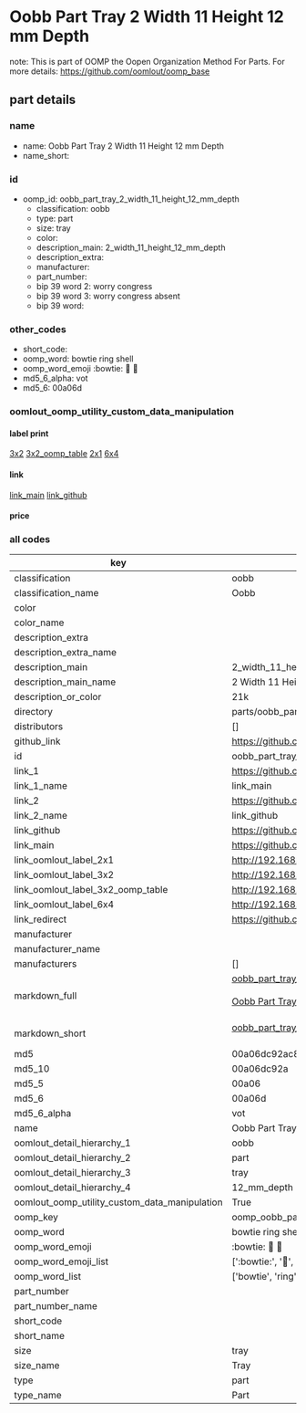 # Oobb Part Tray 2 Width 11 Height 12 mm Depth  

note: This is part of OOMP the Oopen Organization Method For Parts. For more details: https://github.com/oomlout/oomp_base

##  part details
  







### name
* name: Oobb Part Tray 2 Width 11 Height 12 mm Depth
* name_short: 
### id
* oomp_id: oobb_part_tray_2_width_11_height_12_mm_depth
  * classification: oobb
  * type: part
  * size: tray
  * color: 
  * description_main: 2_width_11_height_12_mm_depth
  * description_extra: 
  * manufacturer: 
  * part_number: 
  * bip 39 word 2: worry congress
  * bip 39 word 3: worry congress absent
  * bip 39 word: 

### other_codes
* short_code: 
* oomp_word: bowtie ring shell
* oomp_word_emoji :bowtie: :ring: :shell:
* md5_6_alpha: vot
* md5_6: 00a06d






### oomlout_oomp_utility_custom_data_manipulation
#### label print
[3x2](http://192.168.1.245:1112/?label=oomp%20vot)
[3x2_oomp_table](http://192.168.1.108:1112/?label=oomp%20vot)
[2x1](http://192.168.1.242:1112/?label=oomp%20vot)
[6x4](http://192.168.1.55:1112/?label=oomp%20vot)    

#### link

[link_main](https://github.com/oomlout/oomlout_oomp_version_1_messy/tree/main/parts/oobb_part_tray_2_width_11_height_12_mm_depth) [link_github](https://github.com/oomlout/oomlout_oomp_version_1_messy/tree/main/parts/oobb_part_tray_2_width_11_height_12_mm_depth)                             

#### price







### all codes 
| key | value |  
| --- | --- |  
| classification | oobb |  
| classification_name | Oobb |  
| color |  |  
| color_name |  |  
| description_extra |  |  
| description_extra_name |  |  
| description_main | 2_width_11_height_12_mm_depth |  
| description_main_name | 2 Width 11 Height 12 mm Depth |  
| description_or_color | 21k |  
| directory | parts/oobb_part_tray_2_width_11_height_12_mm_depth |  
| distributors | [] |  
| github_link | https://github.com/oomlout/oomlout_oomp_part_src/tree/main/parts/oobb_part_tray_2_width_11_height_12_mm_depth |  
| id | oobb_part_tray_2_width_11_height_12_mm_depth |  
| link_1 | https://github.com/oomlout/oomlout_oomp_version_1_messy/tree/main/parts/oobb_part_tray_2_width_11_height_12_mm_depth |  
| link_1_name | link_main |  
| link_2 | https://github.com/oomlout/oomlout_oomp_version_1_messy/tree/main/parts/oobb_part_tray_2_width_11_height_12_mm_depth |  
| link_2_name | link_github |  
| link_github | https://github.com/oomlout/oomlout_oomp_version_1_messy/tree/main/parts/oobb_part_tray_2_width_11_height_12_mm_depth |  
| link_main | https://github.com/oomlout/oomlout_oomp_version_1_messy/tree/main/parts/oobb_part_tray_2_width_11_height_12_mm_depth |  
| link_oomlout_label_2x1 | http://192.168.1.242:1112/?label=oomp%20vot |  
| link_oomlout_label_3x2 | http://192.168.1.245:1112/?label=oomp%20vot |  
| link_oomlout_label_3x2_oomp_table | http://192.168.1.108:1112/?label=oomp%20vot |  
| link_oomlout_label_6x4 | http://192.168.1.55:1112/?label=oomp%20vot |  
| link_redirect | https://github.com/oomlout/oomlout_oomp_version_1_messy/tree/main/parts/oobb_part_tray_2_width_11_height_12_mm_depth |  
| manufacturer |  |  
| manufacturer_name |  |  
| manufacturers | [] |  
| markdown_full | [oobb_part_tray_2_width_11_height_12_mm_depth](none)<br>[](none)<br>[Oobb Part Tray 2 Width 11 Height 12 Mm Depth](none)<br><br> |  
| markdown_short | [oobb_part_tray_2_width_11_height_12_mm_depth](none)<br><br> |  
| md5 | 00a06dc92ac83ddcf9c39e20014bc7ee |  
| md5_10 | 00a06dc92a |  
| md5_5 | 00a06 |  
| md5_6 | 00a06d |  
| md5_6_alpha | vot |  
| name | Oobb Part Tray 2 Width 11 Height 12 mm Depth |  
| oomlout_detail_hierarchy_1 | oobb |  
| oomlout_detail_hierarchy_2 | part |  
| oomlout_detail_hierarchy_3 | tray |  
| oomlout_detail_hierarchy_4 | 12_mm_depth |  
| oomlout_oomp_utility_custom_data_manipulation | True |  
| oomp_key | oomp_oobb_part_tray_2_width_11_height_12_mm_depth |  
| oomp_word | bowtie ring shell |  
| oomp_word_emoji | :bowtie: :ring: :shell: |  
| oomp_word_emoji_list | [':bowtie:', ':ring:', ':shell:'] |  
| oomp_word_list | ['bowtie', 'ring', 'shell'] |  
| part_number |  |  
| part_number_name |  |  
| short_code |  |  
| short_name |  |  
| size | tray |  
| size_name | Tray |  
| type | part |  
| type_name | Part |  
